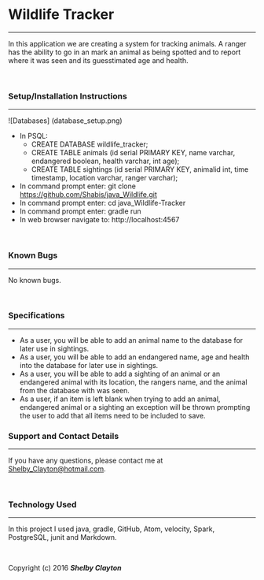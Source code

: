 # Wildlife Tracker
------

In this application we are creating a system for tracking animals. A ranger has the ability to go in an mark an animal as being spotted and to report where it was seen and its guesstimated age and health.

<br/>

### Setup/Installation Instructions
------
![Databases] (database_setup.png)

* In PSQL:
  * CREATE DATABASE wildlife_tracker;
  * CREATE TABLE animals (id serial PRIMARY KEY, name varchar, endangered boolean, health varchar, int age);
  * CREATE TABLE sightings (id serial PRIMARY KEY, animalid int, time timestamp, location varchar, ranger varchar);
* In command prompt enter: git clone https://github.com/Shabis/java_Wildlife.git
* In command prompt enter: cd java_Wildlife-Tracker
* In command prompt enter: gradle run
* In web browser navigate to: http://localhost:4567


<br/>

### Known Bugs
------

No known bugs.

<br/>

### Specifications
------

* As a user, you will be able to add an animal name to the database for later use in sightings.
* As a user, you will be able to add an endangered name, age and health into the database for later use in sightings.
* As a user, you will be able to add a sighting of an animal or an endangered animal with its location, the rangers name, and the animal from the database with was seen.
* As a user, if an item is left blank when trying to add an animal, endangered animal or a sighting an exception will be thrown prompting the user to add that all items need to be included to save.

### Support and Contact Details
------

If you have any questions, please contact me at Shelby_Clayton@hotmail.com.

<br/>

### Technology Used
------

In this project I used java, gradle, GitHub, Atom, velocity, Spark, PostgreSQL, junit and Markdown.

<br/>


Copyright (c) 2016 **_Shelby Clayton_**

